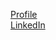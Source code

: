 [Profile](https://github.com/Ernaldis?tab=repositories)
<br />
[LinkedIn](https://www.linkedin.com/in/timothy-c-70b6081a0/)

